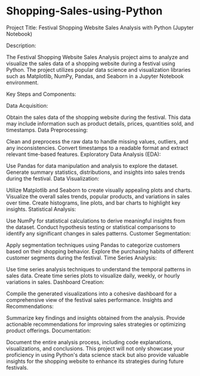 # Shopping-Sales-using-Python
Project Title: Festival Shopping Website Sales Analysis with Python (Jupyter Notebook)

Description:

The Festival Shopping Website Sales Analysis project aims to analyze and visualize the sales data of a shopping website during a festival using Python. The project utilizes popular data science and visualization libraries such as Matplotlib, NumPy, Pandas, and Seaborn in a Jupyter Notebook environment.

Key Steps and Components:

Data Acquisition:

Obtain the sales data of the shopping website during the festival. This data may include information such as product details, prices, quantities sold, and timestamps.
Data Preprocessing:

Clean and preprocess the raw data to handle missing values, outliers, and any inconsistencies.
Convert timestamps to a readable format and extract relevant time-based features.
Exploratory Data Analysis (EDA):

Use Pandas for data manipulation and analysis to explore the dataset.
Generate summary statistics, distributions, and insights into sales trends during the festival.
Data Visualization:

Utilize Matplotlib and Seaborn to create visually appealing plots and charts.
Visualize the overall sales trends, popular products, and variations in sales over time.
Create histograms, line plots, and bar charts to highlight key insights.
Statistical Analysis:

Use NumPy for statistical calculations to derive meaningful insights from the dataset.
Conduct hypothesis testing or statistical comparisons to identify any significant changes in sales patterns.
Customer Segmentation:

Apply segmentation techniques using Pandas to categorize customers based on their shopping behavior.
Explore the purchasing habits of different customer segments during the festival.
Time Series Analysis:

Use time series analysis techniques to understand the temporal patterns in sales data.
Create time series plots to visualize daily, weekly, or hourly variations in sales.
Dashboard Creation:

Compile the generated visualizations into a cohesive dashboard for a comprehensive view of the festival sales performance.
Insights and Recommendations:

Summarize key findings and insights obtained from the analysis.
Provide actionable recommendations for improving sales strategies or optimizing product offerings.
Documentation:

Document the entire analysis process, including code explanations, visualizations, and conclusions.
This project will not only showcase your proficiency in using Python's data science stack but also provide valuable insights for the shopping website to enhance its strategies during future festivals.
